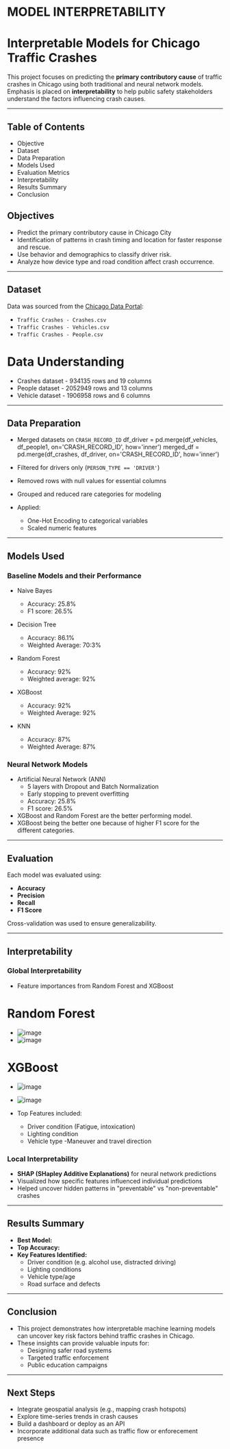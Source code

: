 # MODEL INTERPRETABILITY

# Interpretable Models for Chicago Traffic Crashes

This project focuses on predicting the **primary contributory cause** of traffic crashes in Chicago using both traditional and neural network models. Emphasis is placed on **interpretability** to help public safety stakeholders understand the factors influencing crash causes.

---
## Table of Contents

* Objective
* Dataset
* Data Preparation
* Models Used
* Evaluation Metrics
* Interpretability
* Results Summary
* Conclusion

## Objectives
* Predict the primary contributory cause in Chicago City
* Identification of patterns in crash timing and location for faster response and rescue.
* Use behavior and demographics to classify driver risk.
* Analyze how device type and road condition affect crash occurrence.

---

## Dataset

Data was sourced from the [Chicago Data Portal](https://data.cityofchicago.org/):
- `Traffic Crashes - Crashes.csv`
- `Traffic Crashes - Vehicles.csv`
- `Traffic Crashes - People.csv`
  
# Data Understanding
- Crashes dataset - 934135 rows and 19 columns
- People dataset - 2052949 rows and 13 columns
- Vehicle dataset - 1906958 rows and 6 columns

---

## Data Preparation

- Merged datasets on `CRASH_RECORD_ID`
  df_driver = pd.merge(df_vehicles, df_people1, on='CRASH_RECORD_ID', how='inner')
  merged_df = pd.merge(df_crashes, df_driver, on='CRASH_RECORD_ID', how='inner')
  
- Filtered for drivers only (`PERSON_TYPE == 'DRIVER'`)
- Removed rows with null values for essential columns
- Grouped and reduced rare categories for modeling
- Applied:
     - One-Hot Encoding to categorical variables
     - Scaled numeric features

---

## Models Used

### Baseline Models and their Performance
- Naive Bayes
  - Accuracy: 25.8%     
  - F1 score: 26.5% 

- Decision Tree
   - Accuracy: 86.1%
   - Weighted Average: 70:3%
- Random Forest
   - Accuracy: 92%
   - Weighted average: 92%
- XGBoost
   - Accuracy: 92%
   - Weighted Average: 92%
- KNN
   - Accuracy: 87%
   - Weighted Average: 87%
  
### Neural Network Models
- Artificial Neural Network (ANN)
  - 5 layers with Dropout and Batch Normalization
  - Early stopping to prevent overfitting
  - Accuracy: 25.8%
  - F1 score: 26.5%
- XGBoost and Random Forest are  the better performing model.
- XGBoost being the better one because of higher F1 score for the different categories.

---

## Evaluation

Each model was evaluated using:
- **Accuracy**
- **Precision**
- **Recall**
- **F1 Score**

Cross-validation was used to ensure generalizability.

---

## Interpretability

### Global Interpretability
- Feature importances from Random Forest and XGBoost
# Random Forest 
- ![image](https://github.com/user-attachments/assets/cda84dbf-880f-4ec1-9caf-c42b00abe755)
- ![image](https://github.com/user-attachments/assets/5e1e9634-c867-4678-8be2-bf102fedd4f5)
# XGBoost
 - ![image](https://github.com/user-attachments/assets/7b9daef9-3718-431e-8d9d-9e16897f8f2a)
 - ![image](https://github.com/user-attachments/assets/65e4be63-f004-4c58-94b2-28fe42335dfb)

- Top Features included:
  - Driver condition (Fatigue, intoxication)
  - Lighting condition
  - Vehicle type
  -Maneuver and travel direction

### Local Interpretability
- **SHAP (SHapley Additive Explanations)** for neural network predictions
- Visualized how specific features influenced individual predictions
- Helped uncover hidden patterns in "preventable" vs "non-preventable" crashes
  
---

## Results Summary

- **Best Model:** 
- **Top Accuracy:** 
- **Key Features Identified:**
  - Driver condition (e.g. alcohol use, distracted driving)
  - Lighting conditions
  - Vehicle type/age
  - Road surface and defects
---

## Conclusion

- This project demonstrates how interpretable machine learning models can uncover key risk factors behind traffic crashes in Chicago.
- These insights can provide valuable inputs for:
  - Designing safer road systems
  - Targeted traffic enforcement
  - Public education campaigns

---

## Next Steps

- Integrate geospatial analysis (e.g., mapping crash hotspots)
- Explore time-series trends in crash causes
- Build a dashboard or deploy as an API
- Incorporate additional data such as traffic flow or enforecement presence
